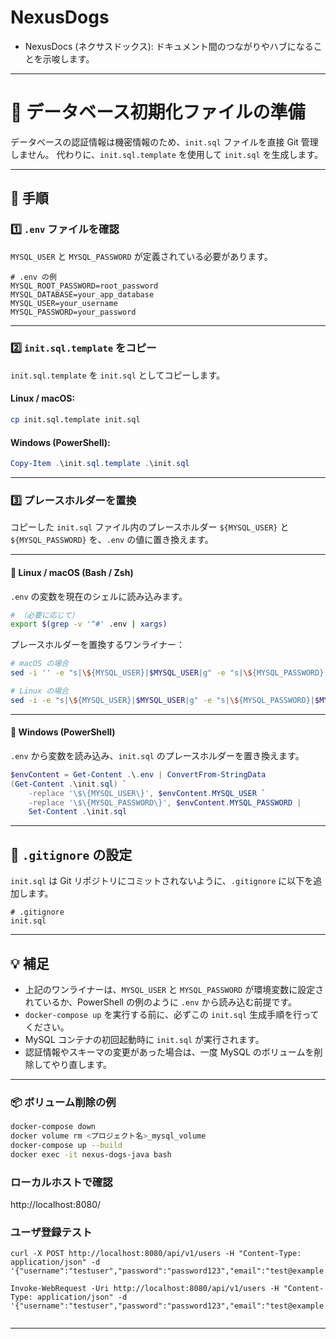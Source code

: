 # NexusDogs
- NexusDocs (ネクサスドックス): ドキュメント間のつながりやハブになることを示唆します。


---

# 📄 データベース初期化ファイルの準備

データベースの認証情報は機密情報のため、`init.sql` ファイルを直接 Git 管理しません。
代わりに、`init.sql.template` を使用して `init.sql` を生成します。

---

## 📝 手順

### 1️⃣ `.env` ファイルを確認

`MYSQL_USER` と `MYSQL_PASSWORD` が定義されている必要があります。

```dotenv
# .env の例
MYSQL_ROOT_PASSWORD=root_password
MYSQL_DATABASE=your_app_database
MYSQL_USER=your_username
MYSQL_PASSWORD=your_password
```

---

### 2️⃣ `init.sql.template` をコピー

`init.sql.template` を `init.sql` としてコピーします。

#### Linux / macOS:

```bash
cp init.sql.template init.sql
```

#### Windows (PowerShell):

```powershell
Copy-Item .\init.sql.template .\init.sql
```

---

### 3️⃣ プレースホルダーを置換

コピーした `init.sql` ファイル内のプレースホルダー `${MYSQL_USER}` と `${MYSQL_PASSWORD}` を、`.env` の値に置き換えます。

---

#### 🌟 Linux / macOS (Bash / Zsh)

`.env` の変数を現在のシェルに読み込みます。

```bash
# （必要に応じて）
export $(grep -v '^#' .env | xargs)
```

プレースホルダーを置換するワンライナー：

```bash
# macOS の場合
sed -i '' -e "s|\${MYSQL_USER}|$MYSQL_USER|g" -e "s|\${MYSQL_PASSWORD}|$MYSQL_PASSWORD|g" init.sql

# Linux の場合
sed -i -e "s|\${MYSQL_USER}|$MYSQL_USER|g" -e "s|\${MYSQL_PASSWORD}|$MYSQL_PASSWORD|g" init.sql
```

---

#### 🌟 Windows (PowerShell)

`.env` から変数を読み込み、`init.sql` のプレースホルダーを置き換えます。

```powershell
$envContent = Get-Content .\.env | ConvertFrom-StringData
(Get-Content .\init.sql) `
    -replace '\$\{MYSQL_USER\}', $envContent.MYSQL_USER `
    -replace '\$\{MYSQL_PASSWORD\}', $envContent.MYSQL_PASSWORD |
    Set-Content .\init.sql
```

---

## 📂 `.gitignore` の設定

`init.sql` は Git リポジトリにコミットされないように、`.gitignore` に以下を追加します。

```
# .gitignore
init.sql
```

---

## 💡 補足

* 上記のワンライナーは、`MYSQL_USER` と `MYSQL_PASSWORD` が環境変数に設定されているか、PowerShell の例のように `.env` から読み込む前提です。
* `docker-compose up` を実行する前に、必ずこの `init.sql` 生成手順を行ってください。
* MySQL コンテナの初回起動時に `init.sql` が実行されます。
* 認証情報やスキーマの変更があった場合は、一度 MySQL のボリュームを削除してやり直します。

---

### 📦 ボリューム削除の例

```bash
docker-compose down
docker volume rm <プロジェクト名>_mysql_volume
docker-compose up --build
docker exec -it nexus-dogs-java bash
```

### ローカルホストで確認
http://localhost:8080/

### ユーザ登録テスト
```
curl -X POST http://localhost:8080/api/v1/users -H "Content-Type: application/json" -d '{"username":"testuser","password":"password123","email":"test@example.com"}'

Invoke-WebRequest -Uri http://localhost:8080/api/v1/users -H "Content-Type: application/json" -d '{"username":"testuser","password":"password123","email":"test@example.com"}'


```
---

